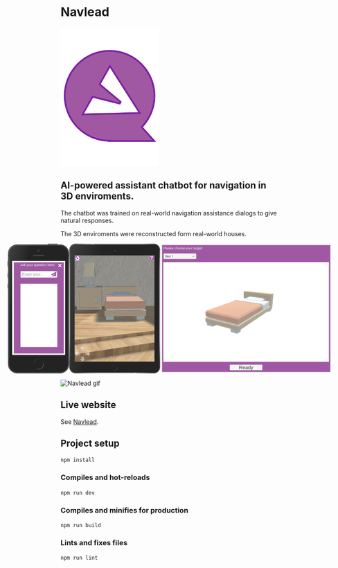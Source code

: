 # Navlead

<img src="https://github.com/FrederickRoman/navlead/blob/main/public/img/navlead_logo_plain.svg" height="320"/>

## AI-powered assistant chatbot for navigation in 3D enviroments. 



The chatbot was trained on real-world navigation assistance dialogs to give natural responses.

The 3D enviroments were reconstructed form real-world houses.



<div style="display:flex; justify-content:center; align-items:center;">
    <img src="https://github.com/FrederickRoman/navlead/blob/main/public/img/navlead_dialog_iPhone.png" height="300" alt="Navlead simulation iPhone mockup"/>
    <img src="https://github.com/FrederickRoman/navlead/blob/main/public/img/navlead_iPad.png" height="300" alt="Navlead simulation iPad mockup"/>
    <img src="https://github.com/FrederickRoman/navlead/blob/main/public/img/target_popup_bed.png" height="300" alt="Navlead simulation iPhone mockup"/>
</div>

![Navlead gif](https://github.com/FrederickRoman/navlead/blob/main/public/video/hero_bg_video.gif?raw=true)

## Live website

See [Navlead](https://navlead.vercel.app).

## Project setup

```
npm install
```

### Compiles and hot-reloads

```
npm run dev
```

### Compiles and minifies for production

```
npm run build
```

### Lints and fixes files

```
npm run lint
```

